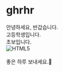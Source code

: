# ghrhr
안녕하세요, 반갑습니다. <br>
고등학생입니다. <br>
초보입니다. <br>
![HTML5](https://img.shields.io/badge/HTML5-CSS3-blue)<BR> <br>
  좋은 하루 보내세요.🦘

